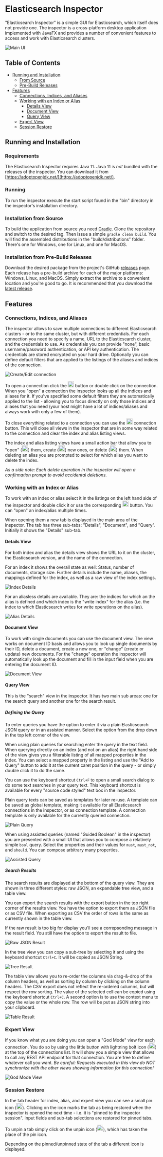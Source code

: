 # Elasticsearch Inspector

"Elasticsearch Inspector" is a simple GUI for Elasticsearch, which itself does not provide one. The inspector is a cross-platform desktop application implemented with JavaFX and provides a number of convenient features to access and work with Elasticsearch clusters.

![Main UI](/images/main-ui.png)

## Table of Contents

* [Running and Installation](#running-and-installation)
  * [From Source](#from-source)
  * [Pre-Build Releases](#pre-build-releases)
* [Features](#features)
  * [Connections, Indices, and Aliases](#connections--indices--and-aliases)
  * [Working with an Index or Alias](#working-with-an-index-or-alias)
    * [Details View](#details-view)
    * [Document View](#document-view)
    * [Query View](#query-view)
  * [Expert View](#expert-view)
  * [Session Restore](#session-restore)

## Running and Installation

### Requirements

The Elasticsearch Inspector requires Java 11. Java 11 is *not* bundled with the releases of the inspector. You can download it from [https://adoptopenjdk.net/](https://adoptopenjdk.net/).

### Running

To run the inspector execute the start script found in the "bin" directory in the inspector's installation directory.

### Installation from Source

To build the application from source you need [Gradle](https://gradle.org/). Clone the repository and switch to the desired tag. Then issue a simple `gradle clean build`. You will find the assembled distributions in the "build/distributions" folder. There's one for Windows, one for Linux, and one for MacOS.

### Installation from Pre-Build Releases

Download the desired package from the project's GitHub [releases](https://github.com/orm-fux/es-inspector/releases) page. Each release has a pre-build archive for each of the major platforms: Windows, Linux, and MacOS. Simply extract the archive to a convenient location and you're good to go. It is recommended that you download the [latest release](https://github.com/orm-fux/es-inspector/releases/latest).

## Features

### Connections, Indices, and Aliases

The inspector allows to save multiple connections to different Elasticsearch clusters - or to the same cluster, but with different credentials. For each connection you need to specify a name, URL to the Elasticsearch cluster, and the credentials to use. As credentials you can provide "none", basic username/password authentication, or API key authentication. The credentials are stored encrypted on your hard drive. Optionally you can define default filters that are applied to the listings of the aliases and indices of the connection. 

![Create/Edit connection](images/connection_create-or-edit.jpg)

To open a connection click the <img src="https://github.com/orm-fux/es-inspector/blob/master/src/main/resources/com/github/ormfux/esi/ui/images/connect.png?raw=true" height="20" title="'Open'"/> button or double click on the connection. When you "open" a connection the inspector looks up all the indices and aliases for it. If you've specified some default filters they are automatically applied to the list - allowing you to focus directly on only those indices and aliases that you need (your host might have a lot of indices/aliases and always work with only a few of them).

To close everything related to a connection you can use the <img src="https://github.com/orm-fux/es-inspector/blob/master/src/main/resources/com/github/ormfux/esi/ui/images/close.png?raw=true" height="20" title="'Close'"/> connection button. This will close all views in the inspector that are in some way related to the connection and clear the index and alias listing views.

The index and alias listing views have a small action bar that allow you to "open" (<img src="https://github.com/orm-fux/es-inspector/blob/master/src/main/resources/com/github/ormfux/esi/ui/images/connect.png?raw=true" height="20" title="'Open'"/>) them, create (<img src="https://github.com/orm-fux/es-inspector/blob/master/src/main/resources/com/github/ormfux/esi/ui/images/create.png?raw=true" height="20" title="'Create'"/>) new ones, or delete (<img src="https://github.com/orm-fux/es-inspector/blob/master/src/main/resources/com/github/ormfux/esi/ui/images/delete.png?raw=true" height="20" title="'Delete'"/>) them. When deleting an alias you are prompted to select for which alias you want to delete the index.

*As a side note: Each delete operation in the inspector will open a confirmation prompt to avoid accidental deletions.*

### Working with an Index or Alias

To work with an index or alias select it in the listings on the left hand side of the inspector and double click it or use the corresponding <img src="https://github.com/orm-fux/es-inspector/blob/master/src/main/resources/com/github/ormfux/esi/ui/images/connect.png?raw=true" height="20" title="'Open'"/> button. You can "open" an index/alias multiple times. 

When opening them a new tab is displayed in the main area of the inspector. The tab has three sub-tabs: "Details", "Document", and "Query". Initially it shows the "Details" sub-tab.

#### Details View

For both index and alias the details view shows the URL to it on the cluster, the Elasticsearch version, and the name of the connection.

For an index it shows the overall state as well: Status, number of documents, storage size. Further details include the name, aliases, the mappings defined for the index, as well as a raw view of the index settings.

![Index Details](images/index_details.png)

For an aliasless details are available. They are: the indices for which an the alias is defined and which index is the "write index" for the alias (i.e. the index to which Elasticsearch writes for write operations on the alias).

![Alias Details](images/alias_details.png)

#### Document View

To work with single documents you can use the document view. The view works on document ID basis and allows you to look up single documents by their ID, delete a document, create a new one, or "change" (create or update) new documents. For the "change" operation the inspector will automatically look up the document and fill in the input field when you are entering the document ID.

![Document View](images/document-view.png)

#### Query View

This is the "search" view in the inspector. It has two main sub areas: one for the search query and another one for the search result.

##### Defining the Query

To enter queries you have the option to enter it via a plain Elasticsearch JSON query or in an assisted manner. Select the option from the drop down in the top left corner of the view. 

When using plain queries for searching enter the query in the text field. When querying directly on an index (and not on an alias) the right hand side of the view gives you a filterable listing of all mapped properties in the index. You can select a mapped property in the listing and use the "Add to Query" button to add it at the current caret position in the query - or simply double click it to do the same. 

You can use the keyboard shortcut `Ctrl+F` to open a small search dialog to do some text searches in your query text. This keyboard shortcut is available for every "source code styled" text box in the inspector.

Plain query texts can be saved as templates for later re-use. A template can be saved as global template, making it available for all Elasticsearch connections in the inspector, or as connection template. A connection template is only available for the currently queried connection.

![Plain Query](images/query-view_plain.png)

When using assisted queries (named "Guided Boolean" in the inspector) you are presented with a small UI that allows you to compose a relatively simple `bool` query. Select the properties and their values for `must`, `must_not`, and `should`. You can compose arbitrary many properties.

![Assisted Query](images/query-view_guided.png)

##### Search Results

The search results are displayed at the bottom of the query view. They are shown in three different styles: raw JSON, an expandable tree view, and a table view.

You can export the search results with the export button in the top right corner of the results view. You have the option to export them as JSON file or as CSV file. When exporting as CSV the order of rows is the same as currently shown in the table view.

If the raw result is too big for display you'll see a correpsonding message in the result field. You still have the option to export the result to file.

![Raw JSON Result](images/result-view_raw.png)

In the tree view you can copy a sub-tree by selecting it and using the keyboard shortcut `Ctrl+C`. It will be copied as JSON String.

![Tree Result](images/result-view_tree.png)

The table view allows you to re-order the columns via drag-&-drop of the column headers, as well as sorting by column by clicking on the column headers. The CSV export does not reflect the re-ordered columns, but will respect the row sorting. The value of the selected cell can be copied using the keyboard shortcut `Ctrl+C`. A second option is to use the context menu to copy the value or the whole row. The row will be put as JSON string into your clipboard.

![Table Result](images/result-view_table.png)

### Expert View

If you know what you are doing you can open a "God Mode" view for each connection. You do so by using the little button with lightning bolt icon (<img src="https://github.com/orm-fux/es-inspector/blob/master/src/main/resources/com/github/ormfux/esi/ui/images/god_mode.png?raw=true" height="20" title="'God Mode'"/>) at the top of the connections list. It will show you a simple view that allows to call any REST API endpoint for that connection. You are free to define whatever call you want. *Be careful: Requests executed in this view do NOT synchronize with the other views showing information for this connection!*

![God Mode View](images/god-mode-view.png)

### Session Restore

In the tab header for index, alias, and expert view you can see a small pin icon (<img src="https://github.com/orm-fux/es-inspector/blob/master/src/main/resources/com/github/ormfux/esi/ui/images/unpin.png?raw=true" height="20" title="'Pin'"/>). Clicking on the icon marks the tab as being restored when the inspector is opened the next time - i.e. it is "pinned to the inspector session". Input fields and sub-tab selections are restored for pinned tabs. 

To unpin a tab simply click on the unpin icon (<img src="https://github.com/orm-fux/es-inspector/blob/master/src/main/resources/com/github/ormfux/esi/ui/images/pin.png?raw=true" height="20" title="'Unpin'"/>), which has taken the place of the pin icon. 

Depending on the pinned/unpinned state of the tab a different icon is displayed.
